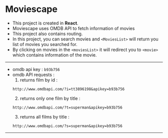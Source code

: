 # Moviescape

- This project is created in **React**.
- Moviescape uses OMDB API to fetch information of movies
- This project also contains routing.
- In this project, you can search movies and `<MoviesList>` will return you list of movies you searched for.
- By clicking on movies in the `<moviesList>` it will redirect you to `<movie>` which contains information of the movie.

---

- omdb api key : `b93b756`
- omdb API requests :
  1. returns film by id :
  ```
  http://www.omdbapi.com/?i=tt3896198&apikey=b93b756
  ```
  2. returns only one film by title :
  ```
  http://www.omdbapi.com/?t=superman&apikey=b93b756
  ```
  3. returns all films by title :
  ```
  http://www.omdbapi.com/?s=superman&apikey=b93b756
  ```

---

